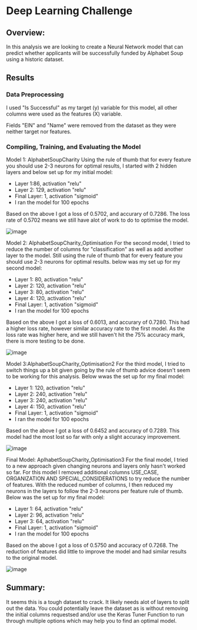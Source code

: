 # Deep Learning Challenge

## Overview:

In this analysis we are looking to create a Neural Network model that can predict whether applicants will be successfully funded by Alphabet Soup using a historic dataset.


## Results

### Data Preprocessing

I used "Is Successful" as my target (y) variable for this model, all other columns were used as the features (X) variable.

Fields "EIN" and "Name" were removed from the dataset as they were neither target nor features.


### Compiling, Training, and Evaluating the Model

Model 1: AlphabetSoupCharity
Using the rule of thumb that for every feature you should use 2-3 neurons for optimal results, I started with 2 hidden layers and below set up for my initial model:
- Layer 1:86, activation "relu"
- Layer 2: 129, activation "relu"
- Final Layer: 1, activation "sigmoid"
- I ran the model for 100 epochs

Based on the above I got a loss of 0.5702, and accurary of 0.7286.  The loss rate of 0.5702 means we still have alot of work to do to optimise the model.

![image](https://user-images.githubusercontent.com/116396662/234190897-2eee5ab5-ce07-43b8-87a1-ca47be92a224.png)

Model 2: AlphabetSoupCharity_Optimisation
For the second model, I tried to reduce the number of columns for "classification" as well as add another layer to the model.
Still using the rule of thumb that for every feature you should use 2-3 neurons for optimal results. below was my set up for my second model:
- Layer 1: 80, activation "relu"
- Layer 2: 120, activation "relu"
- Layer 3: 80, activation "relu"
- Layer 4: 120, activation "relu"
- Final Layer: 1, activation "sigmoid"
- I ran the model for 100 epochs

Based on the above I got a loss of 0.6013, and accurary of 0.7280.  This had a higher loss rate, however similar accuracy rate to the first model.  As the loss rate was higher here, and we still haven't hit the 75% accuracy mark, there is more testing to be done.

![image](https://user-images.githubusercontent.com/116396662/234190928-551b9286-65eb-477f-ba16-5f45ea4b70c0.png)

Model 3:AlphabetSoupCharity_Optimisation2
For the third model, I tried to switch things up a bit given going by the rule of thumb advice doesn't seem to be working for this analysis.  Below wwas the set up for my final model:
- Layer 1: 120, activation "relu"
- Layer 2: 240, activation "relu"
- Layer 3: 240, activation "relu"
- Layer 4: 150, activation "relu"
- Final Layer: 1, activation "sigmoid"
- I ran the model for 100 epochs

Based on the above I got a loss of 0.6452 and accuracy of 0.7289.  This model had the most lost so far with only a slight accuracy improvement.

![image](https://user-images.githubusercontent.com/116396662/234190951-c71edaf6-713f-4548-b1be-d7188ed7ecc0.png)

Final Model: AplhabetSoupCharity_Optimisation3
For the final model, I tried to a new approach given changing neurons and layers only hasn't worked so far.  For this model I removed additional columns USE_CASE, ORGANIZATION AND SPECIAL_CONSIDERATIONS to try reduce the number of features.  With the reduced number of columns, I then reduced my neurons in the layers to follow the 2-3 neurons per feature rule of thumb.  Below was the set up for my final model:
- Layer 1: 64, activation "relu"
- Layer 2: 96, activation "relu"
- Layer 3: 64, activation "relu"
- Final Layer: 1, activation "sigmoid"
- I ran the model for 100 epochs

Based on the above I got a loss of 0.5750 and accuracy of 0.7268.  The reduction of features did little to improve the model and had similar results to the original model.

![image](https://user-images.githubusercontent.com/116396662/234190978-26604d71-6015-4e26-8de3-0c6ccc386a9a.png)


## Summary: 

It seems this is a tough dataset to crack. It likely needs alot of layers to split out the data.  You could potentially leave the dataset as is without removing the initial columns requestsed and/or use the Keras Tuner Function to run through multiple options which may help you to find an optimal model.

